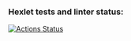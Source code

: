 ### Hexlet tests and linter status:
[![Actions Status](https://github.com/reggullus/frontend-project-12/workflows/hexlet-check/badge.svg)](https://github.com/reggullus/frontend-project-12/actions)